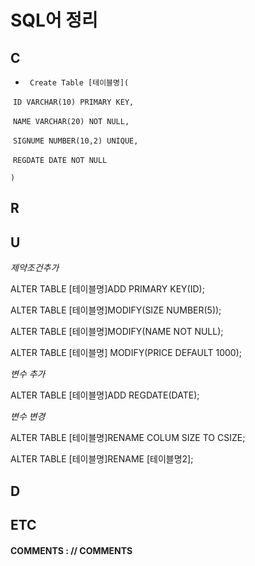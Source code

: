 # SQL어 정리

## C

- ` Create Table [테이블명](`

​	`ID VARCHAR(10) PRIMARY KEY,`

​	`NAME VARCHAR(20) NOT NULL,`

​	`SIGNUME NUMBER(10,2) UNIQUE,`

​	`REGDATE DATE NOT NULL`

`)`

## R



## U

*제약조건추가*

ALTER TABLE [테이블명]ADD PRIMARY KEY(ID);

ALTER TABLE [테이블명]MODIFY(SIZE NUMBER(5));

ALTER TABLE [테이블명]MODIFY(NAME NOT NULL);

ALTER TABLE [테이블명] MODIFY(PRICE DEFAULT 1000);



*변수 추가*

ALTER TABLE [테이블명]ADD REGDATE(DATE);



*변수 변경*

ALTER TABLE [테이블명]RENAME COLUM SIZE TO CSIZE;

ALTER TABLE [테이블명]RENAME [테이블명2];



## D



## ETC

#### 	COMMENTS : // COMMENTS




